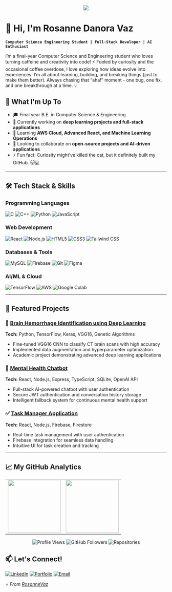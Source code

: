 <div align="center">
  
<img src="https://readme-typing-svg.herokuapp.com/?font=Righteous&size=35&center=true&vCenter=true&width=500&height=70&duration=4000&lines=Think+Code+Repeat💡" />

</div>

# 👋 Hi, I'm Rosanne Danora Vaz

**`Computer Science Engineering Student | Full-Stack Developer | AI Enthusiast`**

I’m a final-year Computer Science and Engineering student who loves turning caffeine and creativity into code! ⚡
Fueled by curiosity and the occasional coffee overdose, I love exploring how ideas evolve into experiences. I’m all about learning, building, and breaking things (just to make them better).
Always chasing that “aha!” moment - one bug, one fix, and one breakthrough at a time. 💡

## 🚀 What I'm Up To

- 🎓 Final year B.E. in Computer Science & Engineering 
- 🔭 Currently working on **deep learning projects and full-stack applications**
- 🌱 Learning **AWS Cloud, Advanced React, and Machine Learning Operations**
- 👯 Looking to collaborate on **open-source projects and AI-driven applications**
- ⚡ Fun fact: Curiosity might’ve killed the cat, but it definitely built my GitHub. 🐱💻


---

## 🛠️ Tech Stack & Skills

### **Programming Languages**
![C](https://img.shields.io/badge/C-A8B9CC?style=for-the-badge&logo=c&logoColor=white)
![C++](https://img.shields.io/badge/C++-00599C?style=for-the-badge&logo=c%2B%2B&logoColor=white)
![Python](https://img.shields.io/badge/Python-3776AB?style=for-the-badge&logo=python&logoColor=white)
![JavaScript](https://img.shields.io/badge/JavaScript-F7DF1E?style=for-the-badge&logo=javascript&logoColor=black)

### **Web Development**
![React](https://img.shields.io/badge/React-20232A?style=for-the-badge&logo=react&logoColor=61DAFB)
![Node.js](https://img.shields.io/badge/Node.js-339933?style=for-the-badge&logo=nodedotjs&logoColor=white)
![HTML5](https://img.shields.io/badge/HTML5-E34F26?style=for-the-badge&logo=html5&logoColor=white)
![CSS3](https://img.shields.io/badge/CSS3-1572B6?style=for-the-badge&logo=css3&logoColor=white)
![Tailwind CSS](https://img.shields.io/badge/Tailwind_CSS-06B6D4?style=for-the-badge&logo=tailwind-css&logoColor=white)

### **Databases & Tools**
![MySQL](https://img.shields.io/badge/MySQL-4479A1?style=for-the-badge&logo=mysql&logoColor=white)
![Firebase](https://img.shields.io/badge/Firebase-FFCA28?style=for-the-badge&logo=firebase&logoColor=black)
![Git](https://img.shields.io/badge/Git-F05032?style=for-the-badge&logo=git&logoColor=white)
![Figma](https://img.shields.io/badge/Figma-F24E1E?style=for-the-badge&logo=figma&logoColor=white)

### **AI/ML & Cloud**
![TensorFlow](https://img.shields.io/badge/TensorFlow-FF6F00?style=for-the-badge&logo=tensorflow&logoColor=white)
![AWS](https://img.shields.io/badge/AWS-232F3E?style=for-the-badge&logo=amazon-aws&logoColor=white)
![Google Colab](https://img.shields.io/badge/Google_Colab-F9AB00?style=for-the-badge&logo=google-colab&logoColor=white)

---

## 💼 Featured Projects

### 🧠 [Brain Hemorrhage Identification using Deep Learning](https://github.com/yourusername/brain-hemorrhage-detection)
**Tech:** Python, TensorFlow, Keras, VGG16, Genetic Algorithms
- Fine-tuned VGG16 CNN to classify CT brain scans with high accuracy
- Implemented data augmentation and hyperparameter optimization
- Academic project demonstrating advanced deep learning applications

### 💬 [Mental Health Chatbot](https://github.com/yourusername/mental-health-chatbot)
**Tech:** React, Node.js, Express, TypeScript, SQLite, OpenAI API
- Full-stack AI-powered chatbot with user authentication
- Secure JWT authentication and conversation history storage
- Intelligent fallback system for continuous mental health support

### ✅ [Task Manager Application](https://github.com/RosanneVaz/BasicTaskManager)
**Tech:** React, Node.js, Firebase, Firestore
- Real-time task management with user authentication
- Firebase integration for seamless data handling
- Intuitive UI for task creation and tracking

---

## 📈 **My GitHub Analytics**

<div align="center">
  

  <table>
    <tr>
      <td align="center">
        <img height="165em" src="https://github-readme-stats.vercel.app/api?username=RosanneVaz&show_icons=true&theme=radical&hide_border=true&bg_color=00000000&title_color=FF69B4&icon_color=FF69B4" />
      </td>
      <td align="center">
        <img height="165em" src="https://github-readme-stats.vercel.app/api/top-langs/?username=RosanneVaz&layout=compact&theme=radical&hide_border=true&bg_color=00000000&title_color=FF69B4" />
      </td>
    </tr>
  </table>
  
</div>


<div align="center">

![Profile Views](https://komarev.com/ghpvc/?username=RosanneVaz&color=blueviolet&style=flat-square)
![GitHub Followers](https://img.shields.io/github/followers/RosanneVaz?style=social)
![Repositories](https://badges.strrl.dev/repos/RosanneVaz?color=000000&style=flat-square)

</div>

## 📫 Let's Connect!

[![LinkedIn](https://img.shields.io/badge/LinkedIn-0A66C2?style=for-the-badge&logo=linkedin&logoColor=white)](https://linkedin.com/in/yourprofile)
[![Portfolio](https://img.shields.io/badge/Portfolio-4285F4?style=for-the-badge&logo=google-chrome&logoColor=white)](https://rosfolio.netlify.app/)
[![Email](https://img.shields.io/badge/Email-D14836?style=for-the-badge&logo=gmail&logoColor=white)](mailto:rosannedanora@example.com)

⭐ *From [RosanneVaz](https://github.com/RosanneVaz)*
